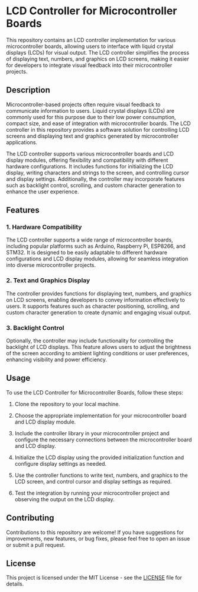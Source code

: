# LCD Controller for Microcontroller Boards

This repository contains an LCD controller implementation for various microcontroller boards, allowing users to interface with liquid crystal displays (LCDs) for visual output. The LCD controller simplifies the process of displaying text, numbers, and graphics on LCD screens, making it easier for developers to integrate visual feedback into their microcontroller projects.

## Description

Microcontroller-based projects often require visual feedback to communicate information to users. Liquid crystal displays (LCDs) are commonly used for this purpose due to their low power consumption, compact size, and ease of integration with microcontroller boards. The LCD controller in this repository provides a software solution for controlling LCD screens and displaying text and graphics generated by microcontroller applications.

The LCD controller supports various microcontroller boards and LCD display modules, offering flexibility and compatibility with different hardware configurations. It includes functions for initializing the LCD display, writing characters and strings to the screen, and controlling cursor and display settings. Additionally, the controller may incorporate features such as backlight control, scrolling, and custom character generation to enhance the user experience.

## Features

### 1. Hardware Compatibility

The LCD controller supports a wide range of microcontroller boards, including popular platforms such as Arduino, Raspberry Pi, ESP8266, and STM32. It is designed to be easily adaptable to different hardware configurations and LCD display modules, allowing for seamless integration into diverse microcontroller projects.

### 2. Text and Graphics Display

The controller provides functions for displaying text, numbers, and graphics on LCD screens, enabling developers to convey information effectively to users. It supports features such as character positioning, scrolling, and custom character generation to create dynamic and engaging visual output.

### 3. Backlight Control

Optionally, the controller may include functionality for controlling the backlight of LCD displays. This feature allows users to adjust the brightness of the screen according to ambient lighting conditions or user preferences, enhancing visibility and power efficiency.

## Usage

To use the LCD Controller for Microcontroller Boards, follow these steps:

1. Clone the repository to your local machine.

2. Choose the appropriate implementation for your microcontroller board and LCD display module.

3. Include the controller library in your microcontroller project and configure the necessary connections between the microcontroller board and LCD display.

4. Initialize the LCD display using the provided initialization function and configure display settings as needed.

5. Use the controller functions to write text, numbers, and graphics to the LCD screen, and control cursor and display settings as required.

6. Test the integration by running your microcontroller project and observing the output on the LCD display.

## Contributing

Contributions to this repository are welcome! If you have suggestions for improvements, new features, or bug fixes, please feel free to open an issue or submit a pull request.

## License

This project is licensed under the MIT License - see the [LICENSE](LICENSE) file for details.

